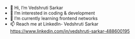 - 👋 Hi, I’m Vedshruti Sarkar
- 👀 I’m interested in coding & development
- 🌱 I’m currently learning frontend networks
- 📫 Reach me at LinkedIn- Vedshruti Sarkar
https://www.linkedin.com/in/vedshruti-sarkar-488600195
<!---
Vedshruti-11/Vedshruti-11 is a ✨ special ✨ repository because its `README.md` (this file) appears on your GitHub profile.
You can click the Preview link to take a look at your changes.
--->
